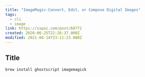 ```yaml
---
title: "ImageMagic-Convert, Edit, or Compose Digital Images"
tags:
  - cli
  - image
link: https://sspai.com/post/60772
created: 2020-06-25T22:26:37.000Z
modified: 2021-04-14T23:11:23.000Z
---
```


## Title

```sh
brew install ghostscript imagemagick
```
